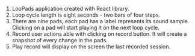 1.	LooPads application created with React library.
2.	Loop cycle length is eight seconds - two bars of four steps.
3.	There are nine pads, each pad has a label represents its sound sample. Clicking on a pad will start playing it on the next loop cycle.
4.	Record user actions able with clicking on record button. It will create a snapshot of every change in the pads.
5.	Play record will display on the screen the last recorded session.
